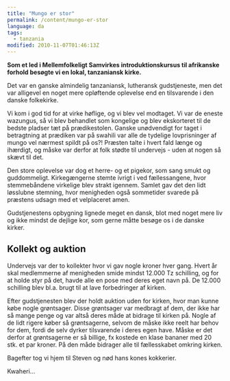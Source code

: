 ```yaml
---
title: "Mungo er stor"
permalink: /content/mungo-er-stor
language: da
tags:
  - tanzania
modified: 2010-11-07T01:46:13Z
---
```


**Som et led i Mellemfolkeligt Samvirkes introduktionskursus til afrikanske forhold besøgte vi en lokal, tanzaniansk kirke.**

Det var en ganske almindelig tanzaniansk, lutheransk gudstjeneste, men det var alligevel en noget mere opløftende oplevelse end en tilsvarende i den danske folkekirke.

Vi kom i god tid for at virke høflige, og vi blev vel modtaget. Vi var de eneste wazungus, så vi blev behandlet som kongelige og blev ekskorteret til de bedste pladser tæt på prædikestolen. Ganske unødvendigt for taget i betragtning at prædiken var på swahili var alle de tydelige lovprisninger af mungo vel nærmest spildt på os?! Præsten talte i hvert fald længe og ihærdigt, og måske var derfor at folk stødte til undervejs - uden at nogen så skævt til det.

Den store oplevelse var dog et herre- og et pigekor, som sang smukt og guddommeligt. Kirkegængerne stemte ivrigt i ved fællessangene, hvor stemmebåndene virkelige blev strakt igennem. Samlet gav det den lidt løsslubne stemning, hvor menigheden også sommetider svarede på præstens udsagn med et velplaceret amen.

Gudstjenestens opbygning lignede meget en dansk, blot med noget mere liv og ikke mindst de dejlige kor, som gerne måtte besøge os i de danske kirker.

Kollekt og auktion
------------------

Undervejs var der to kollekter hvor vi gav nogle kroner hver gang. Hvert år skal medlemmerne af menigheden smide mindst 12.000 Tz schilling, og for at holde styr på det, havde alle en pose med deres eget navn på. De 12.000 schilling blev bl.a. brugt til at lave forbedringer af kirken.

Efter gudstjenesten blev der holdt auktion uden for kirken, hvor man kunne købe nogle grøntsager. Disse grøntsager var medbragt af dem, der ikke har så mange penge og var altså deres måde at bidrage til kirken på. Nogle af de lidt rigere køber så grøntsagerne, selvom de måske ikke reelt har behov for dem, fordi de selv dyrker tilsvarende i deres egen have. Måske er det derfor at grøntsagerne er så billige, fx kostede en klase bananer med 20 stk. et par kroner. På den måde bidrager alle til fællesskabet omkring kirken.

Bagefter tog vi hjem til Steven og nød hans kones kokkerier.

Kwaheri...
